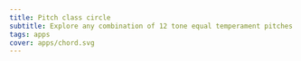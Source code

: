 ```yaml
---
title: Pitch class circle
subtitle: Explore any combination of 12 tone equal temperament pitches
tags: apps
cover: apps/chord.svg
---
```


<pcset-tool />